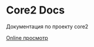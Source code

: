 # Core2 Docs

Документация по проекту core2

[Online просмотр](https://n2ref.github.io/core2-docs/index.html)